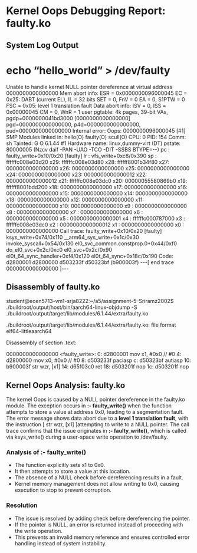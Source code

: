 # Kernel Oops Debugging Report: faulty.ko

## **System Log Output**


# echo “hello_world” > /dev/faulty
Unable to handle kernel NULL pointer dereference at virtual address 0000000000000000
Mem abort info:
  ESR = 0x0000000096000045
  EC = 0x25: DABT (current EL), IL = 32 bits
  SET = 0, FnV = 0
  EA = 0, S1PTW = 0
  FSC = 0x05: level 1 translation fault
Data abort info:
  ISV = 0, ISS = 0x00000045
  CM = 0, WnR = 1
user pgtable: 4k pages, 39-bit VAs, pgdp=0000000041bd3000
[0000000000000000] pgd=0000000000000000, p4d=0000000000000000, pud=0000000000000000
Internal error: Oops: 0000000096000045 [#1] SMP
Modules linked in: hello(O) faulty(O) scull(O)
CPU: 0 PID: 154 Comm: sh Tainted: G           O       6.1.44 #1
Hardware name: linux,dummy-virt (DT)
pstate: 80000005 (Nzcv daif -PAN -UAO -TCO -DIT -SSBS BTYPE=--)
pc : faulty_write+0x10/0x20 [faulty]
lr : vfs_write+0xc8/0x390
sp : ffffffc008e03d20
x29: ffffffc008e03d80 x28: ffffff8001b34f80 x27: 0000000000000000
x26: 0000000000000000 x25: 0000000000000000 x24: 0000000000000000
x23: 0000000000000012 x22: 0000000000000012 x21: ffffffc008e03dc0
x20: 00000055580869b0 x19: ffffff8001bdd200 x18: 0000000000000000
x17: 0000000000000000 x16: 0000000000000000 x15: 0000000000000000
x14: 0000000000000000 x13: 0000000000000000 x12: 0000000000000000
x11: 0000000000000000 x10: 0000000000000000 x9 : 0000000000000000
x8 : 0000000000000000 x7 : 0000000000000000 x6 : 0000000000000000
x5 : 0000000000000001 x4 : ffffffc000787000 x3 : ffffffc008e03dc0
x2 : 0000000000000012 x1 : 0000000000000000 x0 : 0000000000000000
Call trace:
 faulty_write+0x10/0x20 [faulty]
 ksys_write+0x74/0x110
 __arm64_sys_write+0x1c/0x30
 invoke_syscall+0x54/0x130
 el0_svc_common.constprop.0+0x44/0xf0
 do_el0_svc+0x2c/0xc0
 el0_svc+0x2c/0x90
 el0t_64_sync_handler+0xf4/0x120
 el0t_64_sync+0x18c/0x190
Code: d2800001 d2800000 d503233f d50323bf (b900003f) 
---[ end trace 0000000000000000 ]---







## Disassembly of faulty.ko

student@ecen5713-vm1-srja8222:~/a5/assignment-5-Sriramz2002$ ./buildroot/output/host/bin/aarch64-linux-objdump -S ./buildroot/output/target/lib/modules/6.1.44/extra/faulty.ko

./buildroot/output/target/lib/modules/6.1.44/extra/faulty.ko:     file format elf64-littleaarch64


Disassembly of section .text:

0000000000000000 <faulty_write>:
   0:	d2800001 	mov	x1, #0x0                   	// #0
   4:	d2800000 	mov	x0, #0x0                   	// #0
   8:	d503233f 	paciasp
   c:	d50323bf 	autiasp
  10:	b900003f 	str	wzr, [x1]
  14:	d65f03c0 	ret
  18:	d503201f 	nop
  1c:	d503201f 	nop

## Kernel Oops Analysis: faulty.ko

The kernel Oops is caused by a NULL pointer dereference in the faulty.ko module. The exception occurs in **:- 
faulty_write()** when the function attempts to store a value at address 0x0, leading to a segmentation fault. The error 
message shows data abort due to a **level 1 translation fault**, with the instruction [ str wzr, [x1] ]attempting to write 
to a NULL pointer. The call trace confirms that the issue originates in **:- faulty_write()**, which is called via 
ksys_write() during a user-space write operation to /dev/faulty.

### **Analysis of :- faulty_write()**
- The function explicitly sets x1 to 0x0.
- It then attempts to store a value at this location.
- The absence of a NULL check before dereferencing results in a fault.
- Kernel memory management does not allow writing to 0x0, causing execution to stop to prevent corruption.

### **Resolution**
- The issue is resolved by adding check before dereferencing the pointer.
- If the pointer is NULL, an error is returned instead of proceeding with the write operation.
- This prevents an invalid memory reference and ensures controlled error handling instead of system instability.
